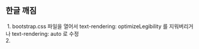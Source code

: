 ## 한글 깨짐
 1. bootstrap.css 파일을 열어서 text-rendering: optimizeLegibility 를 지워버리거나 text-rendering: auto 로 수정  
 2. <meta http-equiv="Content-Type" content="text/html; charset=UTF-8" />  
 
